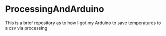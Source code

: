 # ProcessingAndArduino
This is a brief repository as to how I got my Arduino to save temperatures to a csv via processing
